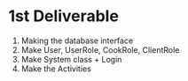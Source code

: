 # 1st Deliverable #
1) Making the database interface
2) Make User, UserRole, CookRole, ClientRole
3) Make System class + Login
4) Make the Activities
